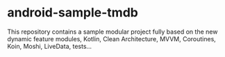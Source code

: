 # android-sample-tmdb
This repository contains a sample modular project fully based on the new dynamic feature modules, Kotlin, Clean Architecture, MVVM, Coroutines, Koin, Moshi, LiveData, tests...

